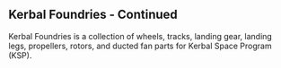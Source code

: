 ## Kerbal Foundries - Continued

Kerbal Foundries is a collection of wheels, tracks, landing gear, landing legs, propellers, rotors, and ducted fan parts for Kerbal Space Program (KSP).
